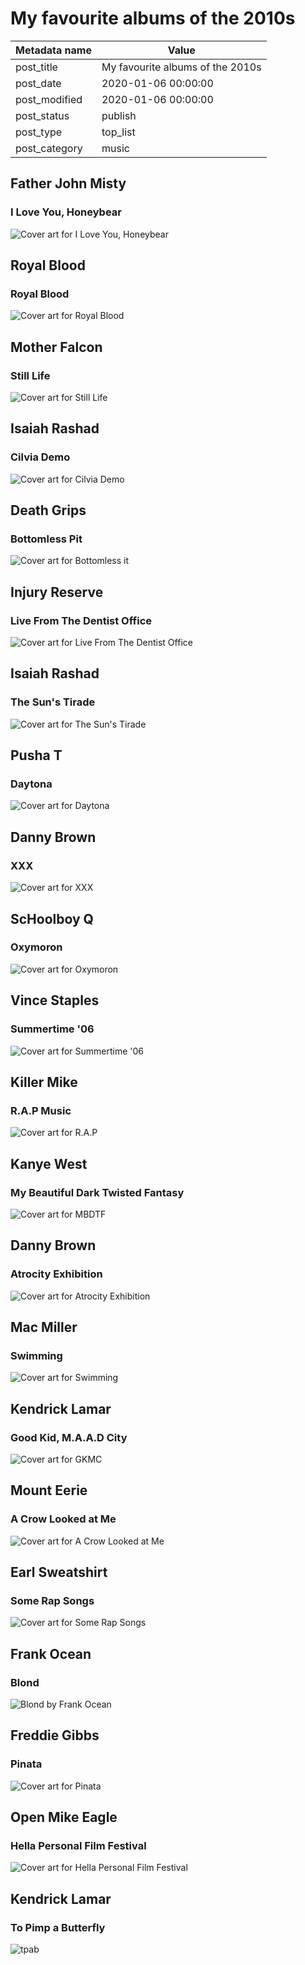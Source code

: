 # My favourite albums of the 2010s

| Metadata name | Value |
| --------- | ------ |
| post_title | My favourite albums of the 2010s |
| post_date | 2020-01-06 00:00:00 |
| post_modified | 2020-01-06 00:00:00 |
| post_status | publish |
| post_type | top_list |
| post_category | music |

## Father John Misty

### I Love You, Honeybear

![Cover art for I Love You, Honeybear](/blog-posts/images/honeybear.jpg)

## Royal Blood

### Royal Blood

![Cover art for Royal Blood](/blog-posts/images/royal-blood.jpg)

## Mother Falcon

### Still Life

![Cover art for Still Life](/blog-posts/images/still-life.jpg)

## Isaiah Rashad

### Cilvia Demo

![Cover art for Cilvia Demo](/blog-posts/images/cilvia.jpg)

## Death Grips

### Bottomless Pit

![Cover art for Bottomless it](/blog-posts/images/bottomless.jpg)

## Injury Reserve

### Live From The Dentist Office

![Cover art for Live From The Dentist Office](/blog-posts/images/live.jpg)

## Isaiah Rashad

### The Sun's Tirade

![Cover art for The Sun's Tirade](/blog-posts/images/tirade.jpg)

## Pusha T

### Daytona

![Cover art for Daytona](/blog-posts/images/daytona.jpg)

## Danny Brown

### XXX

![Cover art for XXX](/blog-posts/images/xxx.jpg)

## ScHoolboy Q

### Oxymoron

![Cover art for Oxymoron](/blog-posts/images/oxy.jpg)

## Vince Staples

### Summertime '06

![Cover art for Summertime '06](/blog-posts/images/summertime.jpg)

## Killer Mike

### R.A.P Music

![Cover art for R.A.P](/blog-posts/images/rap.jpg)

## Kanye West

### My Beautiful Dark Twisted Fantasy

![Cover art for MBDTF](/blog-posts/images/mbdtf.jpg)

## Danny Brown

### Atrocity Exhibition

![Cover art for Atrocity Exhibition](/blog-posts/images/atrocity.jpg)

## Mac Miller

### Swimming

![Cover art for Swimming](/blog-posts/images/swimming.jpg)

## Kendrick Lamar

### Good Kid, M.A.A.D City

![Cover art for GKMC](/blog-posts/images/gkmc.jpg)

## Mount Eerie

### A Crow Looked at Me

![Cover art for A Crow Looked at Me](/blog-posts/images/a-crow.jpg)

## Earl Sweatshirt

### Some Rap Songs

![Cover art for Some Rap Songs](/blog-posts/images/srs.jpg)

## Frank Ocean

### Blond

![Blond by Frank Ocean](/blog-posts/images/blonde.jpg)

## Freddie Gibbs

### Pinata

![Cover art for Pinata](/blog-posts/images/pinata.jpg)

## Open Mike Eagle

### Hella Personal Film Festival

![Cover art for Hella Personal Film Festival](/blog-posts/images/hella-personal.jpg)

## Kendrick Lamar

### To Pimp a Butterfly

![tpab](/blog-posts/images/tpab.jpg)
